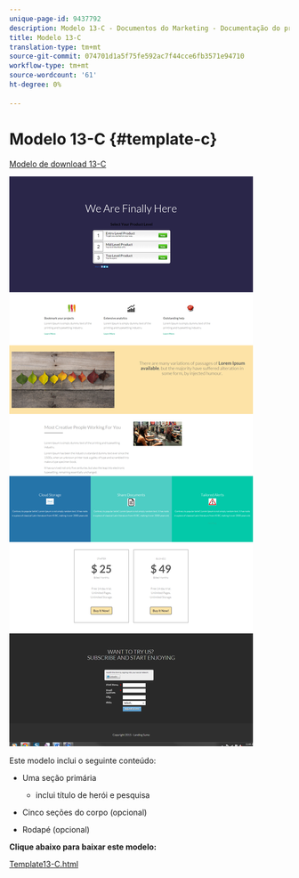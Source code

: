 ```yaml
---
unique-page-id: 9437792
description: Modelo 13-C - Documentos do Marketing - Documentação do produto
title: Modelo 13-C
translation-type: tm+mt
source-git-commit: 074701d1a5f75fe592ac7f44cce6fb3571e94710
workflow-type: tm+mt
source-wordcount: '61'
ht-degree: 0%

---
```



# Modelo 13-C {#template-c}

[Modelo de download 13-C](https://docs.marketo.com/download/attachments/9437792/template-13c.html?version=1&amp;modificationdate=1438980021000&amp;api=v2)

![](assets/image2015-8-11-11-3a45-3a44.png)

Este modelo inclui o seguinte conteúdo:

* Uma seção primária

   * inclui título de herói e pesquisa

* Cinco seções do corpo (opcional)
* Rodapé (opcional)

**Clique abaixo para baixar este modelo:**

[Template13-C.html](https://docs.marketo.com/download/attachments/9437792/template-13c.html?version=1&amp;modificationdate=1438980021000&amp;api=v2)
